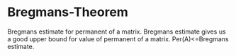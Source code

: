 # Bregmans-Theorem
Bregmans estimate for permanent of a matrix.  Bregmans estimate gives us a good upper bound for value of permanent of a matrix.  Per(A)<=Bregmans estimate.
